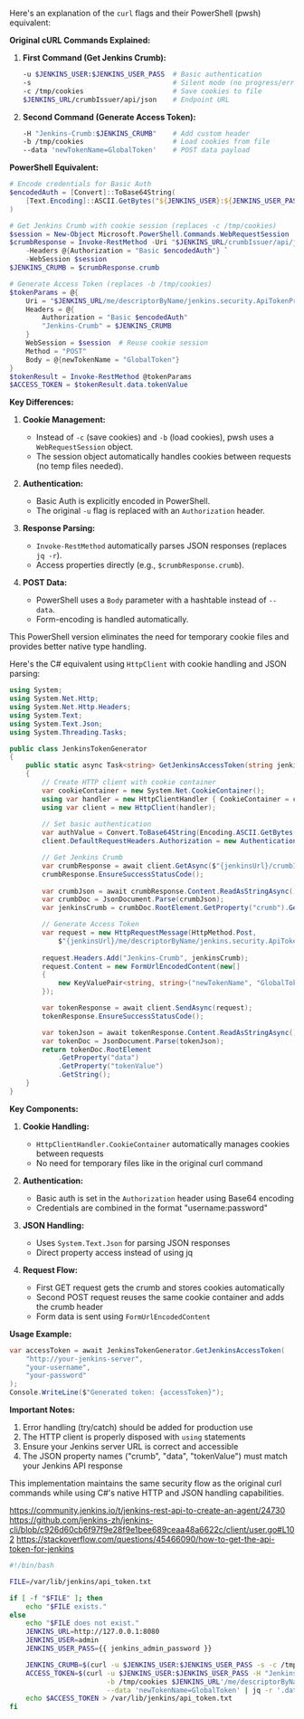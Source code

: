 Here's an explanation of the `curl` flags and their PowerShell (pwsh) equivalent:

**Original cURL Commands Explained:**
1. **First Command (Get Jenkins Crumb):**
   ```bash
   -u $JENKINS_USER:$JENKINS_USER_PASS  # Basic authentication
   -s                                   # Silent mode (no progress/errors)
   -c /tmp/cookies                      # Save cookies to file
   $JENKINS_URL/crumbIssuer/api/json    # Endpoint URL
   ```

2. **Second Command (Generate Access Token):**
   ```bash
   -H "Jenkins-Crumb:$JENKINS_CRUMB"    # Add custom header
   -b /tmp/cookies                      # Load cookies from file
   --data 'newTokenName=GlobalToken'    # POST data payload
   ```

**PowerShell Equivalent:**
```powershell
# Encode credentials for Basic Auth
$encodedAuth = [Convert]::ToBase64String(
    [Text.Encoding]::ASCII.GetBytes("${JENKINS_USER}:${JENKINS_USER_PASS}")
)

# Get Jenkins Crumb with cookie session (replaces -c /tmp/cookies)
$session = New-Object Microsoft.PowerShell.Commands.WebRequestSession
$crumbResponse = Invoke-RestMethod -Uri "$JENKINS_URL/crumbIssuer/api/json" `
    -Headers @{Authorization = "Basic $encodedAuth"} `
    -WebSession $session
$JENKINS_CRUMB = $crumbResponse.crumb

# Generate Access Token (replaces -b /tmp/cookies)
$tokenParams = @{
    Uri = "$JENKINS_URL/me/descriptorByName/jenkins.security.ApiTokenProperty/generateNewToken"
    Headers = @{
        Authorization = "Basic $encodedAuth"
        "Jenkins-Crumb" = $JENKINS_CRUMB
    }
    WebSession = $session  # Reuse cookie session
    Method = "POST"
    Body = @{newTokenName = "GlobalToken"}
}
$tokenResult = Invoke-RestMethod @tokenParams
$ACCESS_TOKEN = $tokenResult.data.tokenValue
```

**Key Differences:**
1. **Cookie Management:**
   - Instead of `-c` (save cookies) and `-b` (load cookies), pwsh uses a `WebRequestSession` object.
   - The session object automatically handles cookies between requests (no temp files needed).

2. **Authentication:**
   - Basic Auth is explicitly encoded in PowerShell.
   - The original `-u` flag is replaced with an `Authorization` header.

3. **Response Parsing:**
   - `Invoke-RestMethod` automatically parses JSON responses (replaces `jq -r`).
   - Access properties directly (e.g., `$crumbResponse.crumb`).

4. **POST Data:**
   - PowerShell uses a `Body` parameter with a hashtable instead of `--data`.
   - Form-encoding is handled automatically.

This PowerShell version eliminates the need for temporary cookie files and provides better native type handling.


Here's the C# equivalent using `HttpClient` with cookie handling and JSON parsing:

```csharp
using System;
using System.Net.Http;
using System.Net.Http.Headers;
using System.Text;
using System.Text.Json;
using System.Threading.Tasks;

public class JenkinsTokenGenerator
{
    public static async Task<string> GetJenkinsAccessToken(string jenkinsUrl, string user, string password)
    {
        // Create HTTP client with cookie container
        var cookieContainer = new System.Net.CookieContainer();
        using var handler = new HttpClientHandler { CookieContainer = cookieContainer };
        using var client = new HttpClient(handler);
        
        // Set basic authentication
        var authValue = Convert.ToBase64String(Encoding.ASCII.GetBytes($"{user}:{password}"));
        client.DefaultRequestHeaders.Authorization = new AuthenticationHeaderValue("Basic", authValue);

        // Get Jenkins Crumb
        var crumbResponse = await client.GetAsync($"{jenkinsUrl}/crumbIssuer/api/json");
        crumbResponse.EnsureSuccessStatusCode();
        
        var crumbJson = await crumbResponse.Content.ReadAsStringAsync();
        var crumbDoc = JsonDocument.Parse(crumbJson);
        var jenkinsCrumb = crumbDoc.RootElement.GetProperty("crumb").GetString();

        // Generate Access Token
        var request = new HttpRequestMessage(HttpMethod.Post, 
            $"{jenkinsUrl}/me/descriptorByName/jenkins.security.ApiTokenProperty/generateNewToken");
        
        request.Headers.Add("Jenkins-Crumb", jenkinsCrumb);
        request.Content = new FormUrlEncodedContent(new[]
        {
            new KeyValuePair<string, string>("newTokenName", "GlobalToken")
        });

        var tokenResponse = await client.SendAsync(request);
        tokenResponse.EnsureSuccessStatusCode();

        var tokenJson = await tokenResponse.Content.ReadAsStringAsync();
        var tokenDoc = JsonDocument.Parse(tokenJson);
        return tokenDoc.RootElement
            .GetProperty("data")
            .GetProperty("tokenValue")
            .GetString();
    }
}
```

**Key Components:**
1. **Cookie Handling:**
   - `HttpClientHandler.CookieContainer` automatically manages cookies between requests
   - No need for temporary files like in the original curl command

2. **Authentication:**
   - Basic auth is set in the `Authorization` header using Base64 encoding
   - Credentials are combined in the format "username:password"

3. **JSON Handling:**
   - Uses `System.Text.Json` for parsing JSON responses
   - Direct property access instead of using jq

4. **Request Flow:**
   - First GET request gets the crumb and stores cookies automatically
   - Second POST request reuses the same cookie container and adds the crumb header
   - Form data is sent using `FormUrlEncodedContent`

**Usage Example:**
```csharp
var accessToken = await JenkinsTokenGenerator.GetJenkinsAccessToken(
    "http://your-jenkins-server",
    "your-username",
    "your-password"
);
Console.WriteLine($"Generated token: {accessToken}");
```

**Important Notes:**
1. Error handling (try/catch) should be added for production use
2. The HTTP client is properly disposed with `using` statements
3. Ensure your Jenkins server URL is correct and accessible
4. The JSON property names ("crumb", "data", "tokenValue") must match your Jenkins API response

This implementation maintains the same security flow as the original curl commands while using C#'s native HTTP and JSON handling capabilities.

https://community.jenkins.io/t/jenkins-rest-api-to-create-an-agent/24730
https://github.com/jenkins-zh/jenkins-cli/blob/c926d60cb6f97f9e28f9e1bee689ceaa48a6622c/client/user.go#L102
https://stackoverflow.com/questions/45466090/how-to-get-the-api-token-for-jenkins

```bash
#!/bin/bash

FILE=/var/lib/jenkins/api_token.txt

if [ -f "$FILE" ]; then
    echo "$FILE exists."
else 
    echo "$FILE does not exist."
    JENKINS_URL=http://127.0.0.1:8080
    JENKINS_USER=admin
    JENKINS_USER_PASS={{ jenkins_admin_password }}

    JENKINS_CRUMB=$(curl -u $JENKINS_USER:$JENKINS_USER_PASS -s -c /tmp/cookies $JENKINS_URL'/crumbIssuer/api/json' | jq -r '.crumb')
    ACCESS_TOKEN=$(curl -u $JENKINS_USER:$JENKINS_USER_PASS -H "Jenkins-Crumb:$JENKINS_CRUMB" -s \
                        -b /tmp/cookies $JENKINS_URL'/me/descriptorByName/jenkins.security.ApiTokenProperty/generateNewToken' \
                        --data 'newTokenName=GlobalToken' | jq -r '.data.tokenValue')
    echo $ACCESS_TOKEN > /var/lib/jenkins/api_token.txt
fi
```
